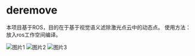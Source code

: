 # deremove
本项目基于ROS，目的在于基于视觉语义滤除激光点云中的动态点。
使用方法：放入ros工作空间编译。

![图片1](https://user-images.githubusercontent.com/42105276/189471464-720cb03c-5e15-4f4e-b5c7-a262ba8cb09b.png)
![图片2](https://user-images.githubusercontent.com/42105276/189471491-cf0fb976-4734-4593-8160-41c606d90227.png)
![图片3](https://user-images.githubusercontent.com/42105276/189471492-9e1b5675-ea8e-4e4b-9252-b13b59cfb2c2.png)
